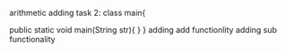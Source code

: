 
arithmetic
adding task 2:
class main{
     
   public static void main(String str){
     }
}
adding add functionlity
adding sub functionality
